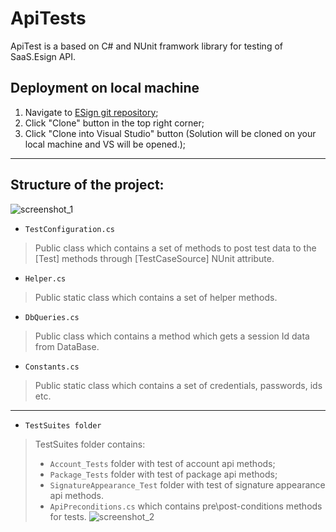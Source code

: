 # ApiTests

ApiTest is a based on C# and NUnit framwork library for testing of SaaS.Esign API.


## Deployment on local machine

1. Navigate to [ESign git repository](http://tfs.lulusoft.com:8080/tfs/WebCollection/_git/ESign);
2. Click "Clone" button in the top right corner;
3. Click "Clone into Visual Studio" button (Solution will be cloned on your local machine and VS will be opened.);
---
## Structure of the project:
![screenshot_1](https://user-images.githubusercontent.com/45104581/53341395-21c1f800-3914-11e9-8eb0-66b2cc5c06dc.png)

* `TestConfiguration.cs`
> Public class which contains a set of methods to post test data to the [Test] methods through [TestCaseSource] NUnit attribute.
* `Helper.cs`
> Public static class which contains a set of helper methods. 
* `DbQueries.cs`
> Public class which contains a method which gets a session Id data from DataBase.
* `Constants.cs`
> Public static class which contains a set of credentials, passwords, ids etc.
---
* `TestSuites folder`
> TestSuites folder contains:
> * `Account_Tests` folder with test of account api methods;
> * `Package_Tests` folder with test of package api methods;
> * `SignatureAppearance_Test` folder with test of signature appearance api methods.
> * `ApiPreconditions.cs` which contains pre\post-conditions methods for tests.
> ![screenshot_2](https://user-images.githubusercontent.com/45104581/53345095-d06a3680-391c-11e9-82e1-fbec1434ac25.png)
